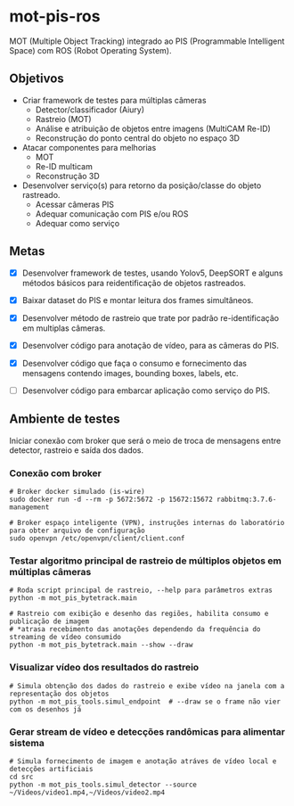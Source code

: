 # mot-pis-ros

MOT (Multiple Object Tracking) integrado ao PIS (Programmable Intelligent Space) com ROS (Robot Operating System).


## Objetivos

- Criar framework de testes para múltiplas câmeras
    - Detector/classificador (Aiury)
    - Rastreio (MOT)
    - Análise e atribuição de objetos entre imagens (MultiCAM Re-ID)
    - Reconstrução do ponto central do objeto no espaço 3D
- Atacar componentes para melhorias
    - MOT
    - Re-ID multicam
    - Reconstrução 3D
- Desenvolver serviço(s) para retorno da posição/classe do objeto rastreado.
    - Acessar câmeras PIS
    - Adequar comunicação com PIS e/ou ROS
    - Adequar como serviço

## Metas

- [x] Desenvolver framework de testes, usando Yolov5, DeepSORT e alguns métodos básicos para reidentificação de objetos rastreados.
- [x] Baixar dataset do PIS e montar leitura dos frames simultâneos.
- [x] Desenvolver método de rastreio que trate por padrão re-identificação em multiplas câmeras.
- [x] Desenvolver código para anotação de vídeo, para as câmeras do PIS.
- [x] Desenvolver código que faça o consumo e fornecimento das mensagens contendo images, bounding boxes, labels, etc.
- [ ] Desenvolver código para embarcar aplicação como serviço do PIS.


## Ambiente de testes

Iniciar conexão com broker que será o meio de troca de mensagens entre detector, rastreio e saída dos dados.

### Conexão com broker

```
# Broker docker simulado (is-wire)
sudo docker run -d --rm -p 5672:5672 -p 15672:15672 rabbitmq:3.7.6-management
```

```
# Broker espaço inteligente (VPN), instruções internas do laboratório para obter arquivo de configuração
sudo openvpn /etc/openvpn/client/client.conf
```

### Testar algoritmo principal de rastreio de múltiplos objetos em múltiplas câmeras

```
# Roda script principal de rastreio, --help para parâmetros extras
python -m mot_pis_bytetrack.main

# Rastreio com exibição e desenho das regiões, habilita consumo e publicação de imagem
# *atrasa recebimento das anotações dependendo da frequência do streaming de vídeo consumido
python -m mot_pis_bytetrack.main --show --draw
```

### Visualizar vídeo dos resultados do rastreio

```
# Simula obtenção dos dados do rastreio e exibe vídeo na janela com a representação dos objetos
python -m mot_pis_tools.simul_endpoint  # --draw se o frame não vier com os desenhos já
```

### Gerar stream de vídeo e detecções randômicas para alimentar sistema

```
# Simula fornecimento de imagem e anotação atráves de vídeo local e detecções artificiais
cd src
python -m mot_pis_tools.simul_detector --source ~/Videos/video1.mp4,~/Videos/video2.mp4
```